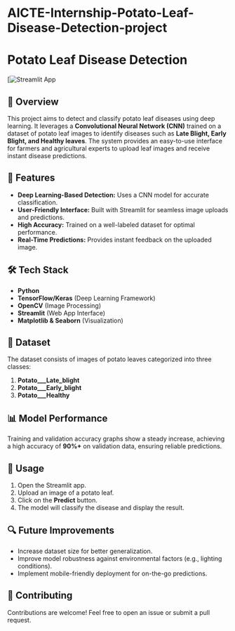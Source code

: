 # AICTE-Internship-Potato-Leaf-Disease-Detection-project

# Potato Leaf Disease Detection

[![Streamlit App](https://aicte-internship--potato-leaf-disease-detection-project-c4bckd.streamlit.app/)

## 📌 Overview

This project aims to detect and classify potato leaf diseases using deep learning. It leverages a **Convolutional Neural Network (CNN)** trained on a dataset of potato leaf images to identify diseases such as **Late Blight, Early Blight, and Healthy leaves**. The system provides an easy-to-use interface for farmers and agricultural experts to upload leaf images and receive instant disease predictions.

## 🚀 Features

- **Deep Learning-Based Detection:** Uses a CNN model for accurate classification.
- **User-Friendly Interface:** Built with Streamlit for seamless image uploads and predictions.
- **High Accuracy:** Trained on a well-labeled dataset for optimal performance.
- **Real-Time Predictions:** Provides instant feedback on the uploaded image.

## 🛠️ Tech Stack

- **Python**
- **TensorFlow/Keras** (Deep Learning Framework)
- **OpenCV** (Image Processing)
- **Streamlit** (Web App Interface)
- **Matplotlib & Seaborn** (Visualization)

## 📂 Dataset

The dataset consists of images of potato leaves categorized into three classes:

1. **Potato\_\_\_Late\_blight**
2. **Potato\_\_\_Early\_blight**
3. **Potato\_\_\_Healthy**

## 📊 Model Performance

Training and validation accuracy graphs show a steady increase, achieving a high accuracy of **90%+** on validation data, ensuring reliable predictions.

## 🎯 Usage

1. Open the Streamlit app.
2. Upload an image of a potato leaf.
3. Click on the **Predict** button.
4. The model will classify the disease and display the result.

## 🔍 Future Improvements

- Increase dataset size for better generalization.
- Improve model robustness against environmental factors (e.g., lighting conditions).
- Implement mobile-friendly deployment for on-the-go predictions.

## 🤝 Contributing

Contributions are welcome! Feel free to open an issue or submit a pull request.
